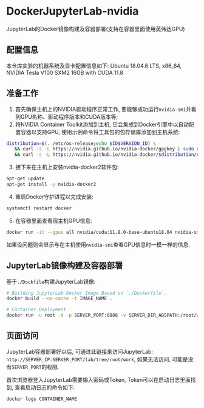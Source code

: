 # DockerJupyterLab-nvidia
JupyterLab的Docker镜像构建及容器部署(支持在容器里面使用英伟达GPU)

## 配置信息
本仓库实验的机器系统及显卡配置信息如下:
Ubuntu 18.04.6 LTS, x86_64, NVIDIA Tesla V100 SXM2 16GB with CUDA 11.8

## 准备工作
1. 首先确保主机上的NVIDIA驱动程序正常工作, 要能够成功运行`nvidia-smi`并看到GPU名称、驱动程序版本和CUDA版本等;
2. 将NVIDIA Container Toolkit添加到主机, 它会集成到Docker引擎中以自动配置容器以支持GPU, 使用示例命令将工具包的包存储库添加到主机系统: 
```sh
distribution=$(. /etc/os-release;echo $ID$VERSION_ID) \
   && curl -s -L https://nvidia.github.io/nvidia-docker/gpgkey | sudo apt-key add - \
   && curl -s -L https://nvidia.github.io/nvidia-docker/$distribution/nvidia-docker.list | sudo tee /etc/apt/sources.list.d/nvidia-docker.list
```
3. 接下来在主机上安装nvidia-docker2软件包:
```sh
apt-get update
apt-get install -y nvidia-docker2
```
4. 重启Docker守护进程以完成安装:
```sh
systemctl restart docker
```

5. 在容器里面查看宿主机GPU信息:
```sh
docker run -it --gpus all nvidia/cuda:11.8.0-base-ubuntu18.04 nvidia-smi
```
如果没问题则会显示与在主机使用`nvidia-smi`查看GPU信息时一模一样的信息.

## JupyterLab镜像构建及容器部署
基于`./Dockfile`构建JupyterLab镜像:
```sh
# Building JupyterLab Docker Image Based on `./Dockerfile`.
docker build --no-cache -t IMAGE_NAME .

# Container Deployment
docker run -u root -d -p SERVER_PORT:8888 -v SERVER_DIR_ABSPATH:/root/work --name="CONTAINER_NAME" --gpus all IMAGE_NAME
```

## 页面访问
JupyterLab容器部署好以后, 可通过此链接来访问JupyterLab: `http://SERVER_IP:SERVER_PORT/lab/tree/root/work`, 如果无法访问, 可能是没有`SERVER_PORT`的权限.

首次浏览器登入JupyterLab需要输入密码或Token, Token可以在启动日志里面找到, 查看启动日志的命令如下: 
```sh
docker logs CONTAINER_NAME
```








